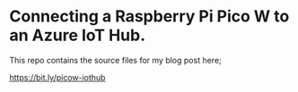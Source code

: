# Connecting a Raspberry Pi Pico W to an Azure IoT Hub.

This repo contains the source files for my blog post here;

https://bit.ly/picow-iothub
